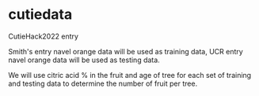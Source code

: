 # cutiedata
CutieHack2022 entry

Smith's entry navel orange data will be used as training data, UCR entry navel orange data will be used as testing data.

We will use citric acid % in the fruit and age of tree for each set of training and testing data to determine the number of fruit per tree.
